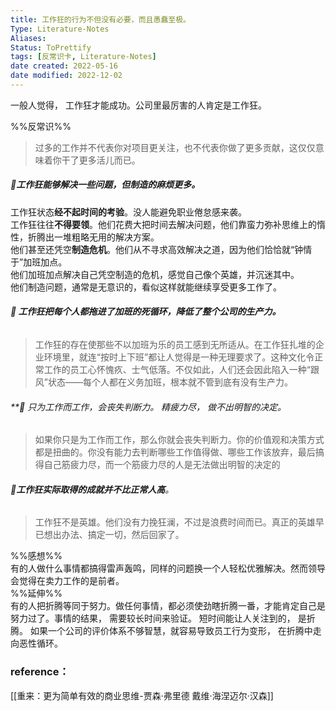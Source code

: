 ```yaml
---
title: 工作狂的行为不但没有必要，而且愚蠢至极。 
Type: Literature-Notes 
Aliases: 
Status: ToPrettify 
tags: [反常识卡, Literature-Notes]
date created: 2022-05-16
date modified: 2022-12-02
---
```


一般人觉得， 工作狂才能成功。公司里最厉害的人肯定是工作狂。

%%反常识%%

>过多的工作并不代表你对项目更关注，也不代表你做了更多贡献，这仅仅意味着你干了更多活儿而已。

##### **🌱工作狂能够解决一些问题，但制造的麻烦更多**。  
工作狂状态**经不起时间的考验**。没人能避免职业倦怠感来袭。  
工作狂往往**不得要领**。他们花费大把时间去解决问题，他们靠蛮力弥补思维上的惰性，折腾出一堆粗略无用的解决方案。  
他们甚至还凭空**制造危机**。他们从不寻求高效解决之道，因为他们恰恰就“钟情于”加班加点。  
他们加班加点解决自己凭空制造的危机，感觉自己像个英雄，并沉迷其中。  
他们制造问题，通常是无意识的，看似这样就能继续享受更多工作了。

###### **🌱 工作狂把每个人都拖进了加班的死循环，降低了整个公司的生产力。**

> 工作狂的存在使那些不以加班为乐的员工感到无所适从。在工作狂扎堆的企业环境里，就连“按时上下班”都让人觉得是一种无理要求了。这种文化令正常工作的员工心怀愧疚、士气低落。不仅如此，人们还会因此陷入一种“跟风”状态——每个人都在义务加班，根本就不管到底有没有生产力。

###### **🌱 只为工作而工作，会丧失判断力。 精疲力尽， 做不出明智的决定。

> 如果你只是为工作而工作，那么你就会丧失判断力。你的价值观和决策方式都是扭曲的。你没有能力去判断哪些工作值得做、哪些工作该放弃，最后搞得自己筋疲力尽，而一个筋疲力尽的人是无法做出明智的决定的

###### **🌱工作狂实际取得的成就并不比正常人高**。

> 工作狂不是英雄。他们没有力挽狂澜，不过是浪费时间而已。真正的英雄早已想出办法、搞定一切，然后回家了。


%%感想%%  
有的人做什么事情都搞得雷声轰鸣，同样的问题换一个人轻松优雅解决。然而领导会觉得在卖力工作的是前者。  
%%延伸%%  
有的人把折腾等同于努力。做任何事情，都必须使劲瞎折腾一番，才能肯定自己是努力过了。事情的结果， 需要较长时间来验证。 短时间能让人关注到的， 是折腾。 如果一个公司的评价体系不够智慧，就容易导致员工行为变形， 在折腾中走向恶性循环。

### reference：
[[重来：更为简单有效的商业思维-贾森·弗里德 戴维·海涅迈尔·汉森]]


